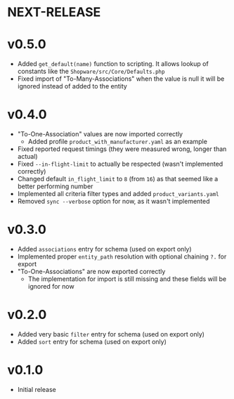 # NEXT-RELEASE

# v0.5.0
- Added `get_default(name)` function to scripting. It allows lookup of constants like the `Shopware/src/Core/Defaults.php`
- Fixed import of "To-Many-Associations" when the value is null it will be ignored instead of added to the entity

# v0.4.0
- "To-One-Association" values are now imported correctly
  - Added profile `product_with_manufacturer.yaml` as an example
- Fixed reported request timings (they were measured wrong, longer than actual)
- Fixed `--in-flight-limit` to actually be respected (wasn't implemented correctly)
- Changed default `in_flight_limit` to `8` (from `16`) as that seemed like a better performing number
- Implemented all criteria filter types and added `product_variants.yaml`
- Removed `sync --verbose` option for now, as it wasn't implemented

# v0.3.0
- Added `associations` entry for schema (used on export only)
- Implemented proper `entity_path` resolution with optional chaining `?.` for export
- "To-One-Associations" are now exported correctly
  - The implementation for import is still missing and these fields will be ignored for now

# v0.2.0
- Added very basic `filter` entry for schema (used on export only)
- Added `sort` entry for schema (used on export only)

# v0.1.0
- Initial release
